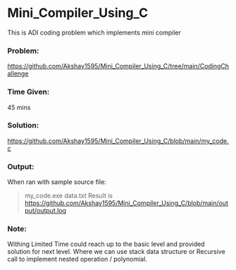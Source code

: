# Mini_Compiler_Using_C
 This is ADI coding problem which implements mini compiler

### Problem:
https://github.com/Akshay1595/Mini_Compiler_Using_C/tree/main/CodingChallenge

### Time Given:
45 mins

### Solution:
https://github.com/Akshay1595/Mini_Compiler_Using_C/blob/main/my_code.c

### Output:
When ran with sample source file:
> my_code.exe data.txt
Result is
https://github.com/Akshay1595/Mini_Compiler_Using_C/blob/main/output/output.log

### Note:
Withing Limited Time could reach up to the basic level and provided solution for next level.
Where we can use stack data structure or Recursive call to implement nested operation / polynomial.